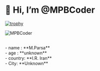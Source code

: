 # 👋 Hi, I’m @MPBCoder <be>
[![trophy](https://github-profile-trophy.vercel.app/?username=MPBCoder&no-bg=true&margin-h=15&margin-w=15&no-frame=true)](https://github.com/ryo-ma/github-profile-trophy)<br>
<p align="left"> <img src="https://komarev.com/ghpvc/?username=masiimc&label=Profile%20views&color=0e75b6&style=flat" alt="MPBCoder" /> </p><br>
- name : **M.Parsa**<br>
- age : **unknown**<br>
- country: **I.R. Iran**<br>
- City: **Unknown**<br>
<!---
MPBCoder/MPBCoder is a ✨ special ✨ repository because its `README.md` (this file) appears on your GitHub profile.
You can click the Preview link to take a look at your changes.
--->
